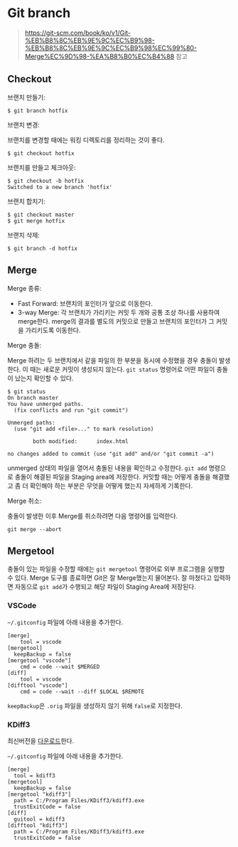 # Git branch

> <https://git-scm.com/book/ko/v1/Git-%EB%B8%8C%EB%9E%9C%EC%B9%98-%EB%B8%8C%EB%9E%9C%EC%B9%98%EC%99%80-Merge%EC%9D%98-%EA%B8%B0%EC%B4%88> 참고

## Checkout

브랜치 만들기:

    $ git branch hotfix

브랜치 변경:

브랜치를 변경할 때에는 워킹 디렉토리를 정리하는 것이 좋다.

    $ git checkout hotfix

브랜치를 만들고 체크아웃:

    $ git checkout -b hotfix
    Switched to a new branch 'hotfix'

브랜치 합치기:

    $ git checkout master
    $ git merge hotfix

브랜치 삭제:

    $ git branch -d hotfix

## Merge

Merge 종류:

- Fast Forward: 브랜치의 포인터가 앞으로 이동한다.
- 3-way Merge: 각 브랜치가 가리키는 커밋 두 개와 공통 조상 하나를 사용하여 merge한다. merge의 결과를 별도의 커밋으로 만들고 브랜치의 포인터가 그 커밋을 가리키도록 이동한다.

Merge 충돌:

Merge 하려는 두 브랜치에서 같을 파일의 한 부분을 동시에 수정했을 경우 충돌이 발생한다. 이 때는 새로운 커밋이 생성되지 않는다. `git status` 명령어로 어떤 파일이 충돌이 났는지 확인할 수 있다.

    $ git status
    On branch master
    You have unmerged paths.
      (fix conflicts and run "git commit")

    Unmerged paths:
      (use "git add <file>..." to mark resolution)

            both modified:      index.html

    no changes added to commit (use "git add" and/or "git commit -a")

unmerged 상태의 파일을 열어서 충돌된 내용을 확인하고 수정한다. `git add` 명령으로 충돌이 해결된 파일을 Staging area에 저장한다. 커밋할 때는 어떻게 충돌을 해결했고 좀 더 확인해야 하는 부분은 무엇을 어떻게 했는지 자세하게 기록한다.

Merge 취소:

충돌이 발생한 이후 Merge를 취소하려면 다음 명령어를 입력한다.

    git merge --abort

## Mergetool

충돌이 있는 파일을 수정할 때에는 `git mergetool` 명령어로 외부 프로그램을 실행할 수 있다. Merge 도구를 종료하면 Git은 잘 Merge했는지 물어본다. 잘 마쳤다고 입력하면 자동으로 `git add`가 수행되고 해당 파일이 Staging Area에 저장된다.

### VSCode

`~/.gitconfig` 파일에 아래 내용을 추가한다.

    [merge]
        tool = vscode
    [mergetool]
      keepBackup = false
    [mergetool "vscode"]
        cmd = code --wait $MERGED
    [diff]
        tool = vscode
    [difftool "vscode"]
        cmd = code --wait --diff $LOCAL $REMOTE

`keepBackup`은 `.orig` 파일을 생성하지 않기 위해 `false`로 지정한다.

### KDiff3

최신버전을 [다운로드](https://sourceforge.net/projects/kdiff3/files/latest/download)한다.

`~/.gitconfig` 파일에 아래 내용을 추가한다.

    [merge]
      tool = kdiff3
    [mergetool]
      keepBackup = false
    [mergetool "kdiff3"]
      path = C:/Program Files/KDiff3/kdiff3.exe
      trustExitCode = false
    [diff]
      guitool = kdiff3
    [difftool "kdiff3"]
      path = C:/Program Files/KDiff3/kdiff3.exe
      trustExitCode = false